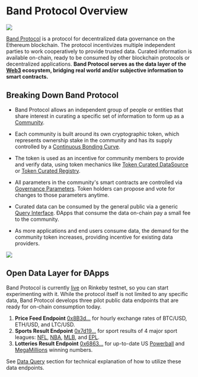 # Band Protocol Overview

![](/assets/overview-usecase.png)

[Band Protocol](https://bandprotocol.com) is a protocol for decentralized data governance on the Ethereum blockchain. The protocol incentivizes multiple independent parties to work cooperatively to provide trusted data. Curated information is available on-chain, ready to be consumed by other blockchain protocols or decentralized applications. **Band Protocol serves as the data layer of the [Web3](https://github.com/w3f/Web3-wiki/wiki) ecosystem, bridging real world and/or subjective information to smart contracts.**

## Breaking Down Band Protocol

<!-- [TODO: NEED IMAGE FOR EACH OF THE BULLET POINTS] -->

- Band Protocol allows an independent group of people or entities that share interest in curating a specific set of information to form up as a [Community](/docs/community.md).

- Each community is built around its own cryptographic token, which represents ownership stake in the community and has its supply controlled by a [Continuous Bonding Curve](/docs/bonding-curve.md).

- The token is used as an incentive for community members to provide and verify data, using token mechanics like [Token Curated DataSource](/docs/tcd.md) or [Token Curated Registry](/tcr.md).

- All parameters in the community's smart contracts are controlled via [Governance Parameters](/docs/parameters.md). Token holders can propose and vote for changes to those parameters anytime.

- Curated data can be consumed by the general public via a generic [Query Interface](/docs/data-query.md). ÐApps that consume the data on-chain pay a small fee to the community.

- As more applications and end users consume data, the demand for the community token increases, providing incentive for existing data providers.

![](/assets/overview-band.png)

## Open Data Layer for ÐApps

Band Protocol is currently [live](https://data.bandprotocol.com) on Rinkeby testnet, so you can start experimenting with it. While the protocol itself is not limited to any specific data, Band Protocol develops three pilot public data endpoints that are ready for on-chain consumption today.

1. **Price Feed Endpoint** [0x8B3d...](https://rinkeby.etherscan.io/address/0x8B3dBb2Db70120Cf4D24c739E1c296DE98644238) for hourly exchange rates of BTC/USD, ETH/USD, and LTC/USD.
2. **Sports Result Endpoint** [0x7d19...](https://rinkeby.etherscan.io/address/0x7d19771a15c1314be9Bd436092A727A70Edc6482) for sport results of 4 major sport leagues: [NFL](https://www.nfl.com), [NBA](https://www.nba.com/), [MLB](https://www.mlb.com/), and [EPL](https://www.premierleague.com/).
3. **Lotteries Result Endpoint** [0x6863...](https://rinkeby.etherscan.io/address/0x6863019Ec1A5f675ce64699020A338Ee2256B981) for up-to-date US [Powerball](https://www.powerball.com) and [MegaMillions](https://www.megamillions.com/) winning numbers.

See [Data Query](/docs/data-query.html) section for technical explanation of how to utilize these data endpoints.

<!-- ## What's Next?

Learn more about Band Protocol's architecture by continuing on to [Architecture](/docs/architecture.html) section. You will learn how different parts of Band Protocol come to work together, and how to interact with the smart contracts using our developer tools. -->
